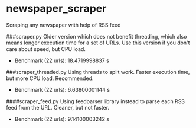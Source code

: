 # newspaper_scraper
Scraping any newspaper with help of RSS feed

###scraper.py
Older version which does not benefit threading, which also means longer execution time for a set of URLs.
Use this version if you don't care about speed, but CPU load.
* Benchmark (22 urls): 18.4719998837 s

###scraper_threaded.py
Using threads to split work. Faster execution time, but more CPU load. Recommended.
* Benchmark (22 urls): 6.63800001144 s

####scraper_feed.py
Using feedparser library instead to parse each RSS feed from the URL. Cleaner, but not faster.
* Benchmark (22 urls): 9.14100003242 s
